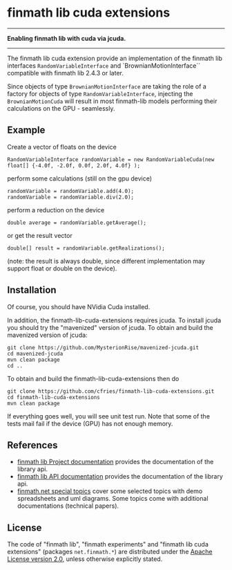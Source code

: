 # finmath lib cuda extensions
- - - -
**Enabling finmath lib with cuda via jcuda.**
- - - -
The finmath lib cuda extension provide an implementation of the finmath lib interfaces `RandomVariableInterface` and `BrownianMotionInterface`` compatible with finmath lib 2.4.3 or later.

Since objects of type `BrownianMotionInterface` are taking the role of a factory for objects of type `RandomVariableInterface`, injecting the `BrownianMotionCuda` will result in most finmath-lib models performing their calculations on the GPU - seamlessly.

## Example
Create a vector of floats on the device
```
RandomVariableInterface randomVariable = new RandomVariableCuda(new float[] {-4.0f, -2.0f, 0.0f, 2.0f, 4.0f} );
```
perform some calculations (still on the gpu device)
```
randomVariable = randomVariable.add(4.0);
randomVariable = randomVariable.div(2.0);
```
perform a reduction on the device
```
double average = randomVariable.getAverage();
```
or get the result vector
```
double[] result = randomVariable.getRealizations();
```
(note: the result is always double, since different implementation may support float or double on the device).

## Installation
Of course, you should have NVidia Cuda installed.

In addition, the finmath-lib-cuda-extensions requires jcuda. To install jcuda you should try the  "mavenized" version of jcuda.  To obtain and build the mavenized version of jcuda:
```
git clone https://github.com/MysterionRise/mavenized-jcuda.git
cd mavenized-jcuda
mvn clean package
cd ..
```

To obtain and build the finmath-lib-cuda-extensions then do
```
git clone https://github.com/cfries/finmath-lib-cuda-extensions.git
cd finmath-lib-cuda-extensions
mvn clean package
```
If everything goes well, you will see unit test  run. Note that some of the tests mail fail if the device (GPU) has not enough memory. 

## References
* [finmath lib Project documentation](http://finmath.net/finmath-lib/)
provides the documentation of the library api.
* [finmath lib API documentation](http://finmath.net/finmath-lib/apidocs/)
provides the documentation of the library api.
* [finmath.net special topics](http://www.finmath.net/topics)
cover some selected topics with demo spreadsheets and uml diagrams.
Some topics come with additional documentations (technical papers).

## License
The code of "finmath lib", "finmath experiments" and "finmath lib cuda extensions" (packages
`net.finmath.*`) are distributed under the [Apache License version
2.0](http://www.apache.org/licenses/LICENSE-2.0.html), unless otherwise explicitly stated.
